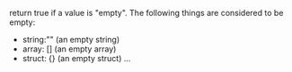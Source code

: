 return true if a value is "empty". 
The following things are considered to be empty:
- string:"" (an empty string)
- array: [] (an empty array)
- struct: {} (an empty struct)
...
